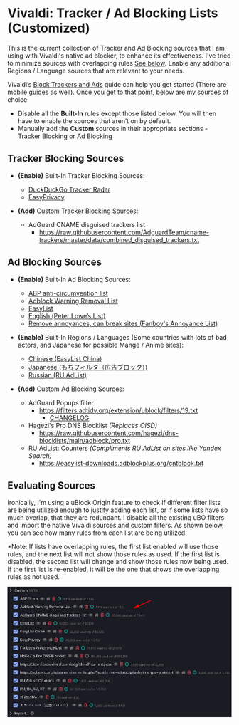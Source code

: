 # Vivaldi: Tracker / Ad Blocking Lists (Customized)
This is the current collection of Tracker and Ad Blocking sources that I am using with Vivaldi's native ad blocker, to enhance its effectiveness. I’ve tried to minimize sources with overlapping rules [See below](#evaluating-sources). Enable any additional Regions / Language sources that are relevant to your needs. 

Vivaldi’s [Block Trackers and Ads](https://help.vivaldi.com/desktop/privacy/tracking-and-ad-blocking/) guide can help you get started (There are mobile guides as well). Once you get to that point, below are my sources of choice.

- Disable all the **Built-In** rules except those listed below. You will then have to enable the sources that aren’t on by default.
- Manually add the **Custom** sources in their appropriate sections - Tracker Blocking or Ad Blocking

## Tracker Blocking Sources

- **(Enable)** Built-In Tracker Blocking Sources:
  - [DuckDuckGo Tracker Radar](https://downloads.vivaldi.com/ddg/tds-v2-current.json)
  - [EasyPrivacy](https://downloads.vivaldi.com/easylist/easyprivacy-current.txt)

- **(Add)** Custom Tracker Blocking Sources:
  - AdGuard CNAME disguised trackers list
    - https://raw.githubusercontent.com/AdguardTeam/cname-trackers/master/data/combined_disguised_trackers.txt
## Ad Blocking Sources

- **(Enable)** Built-In Ad Blocking Sources:
  - [ABP anti-circumvention list](https://downloads.vivaldi.com/lists/abp/abp-filters-anti-cv-current.txt)
  - [Adblock Warning Removal List](https://downloads.vivaldi.com/lists/abp/antiadblockfilters-current.txt)
  - [EasyList](https://downloads.vivaldi.com/easylist/easylist-current.txt)
  - [English (Peter Lowe’s List)](https://pgl.yoyo.org/adservers/serverlist.php?hostformat=adblockplus&mimetype=plaintext)
  - [Remove annoyances, can break sites (Fanboy's Annoyance List)](https://secure.fanboy.co.nz/fanboy-annoyance.txt)
- **(Enable)** Built-In Regions / Languages (Some countries with lots of bad actors, and Japanese for possible Mange / Anime sites):
  - [Chinese (EasyList China)](https://easylist-downloads.adblockplus.org/easylistchina.txt)
  - [Japanese (もちフィルタ（広告ブロック）)](https://raw.githubusercontent.com/eEIi0A5L/adblock_filter/master/mochi_filter.txt)
  - [Russian (RU AdList)](https://easylist-downloads.adblockplus.org/advblock.txt)

- **(Add)** Custom Ad Blocking Sources:
  - AdGuard Popups filter
    - https://filters.adtidy.org/extension/ublock/filters/19.txt
      - [CHANGELOG](https://github.com/dayvid3/Vivaldi-Tracker_Ad_Blocking_Lists-Customized/blob/main/CHANGELOG.md#12-03-22-2024)
  - Hagezi's Pro DNS Blocklist *(Replaces OISD)*
    - https://raw.githubusercontent.com/hagezi/dns-blocklists/main/adblock/pro.txt
  - RU AdList: Counters *(Compliments RU AdList on sites like Yandex Search)*
    - https://easylist-downloads.adblockplus.org/cntblock.txt

## Evaluating Sources
Ironically, I'm using a uBlock Origin feature to check if different filter lists are being utilized enough to justify adding each list, or if some lists have so much overlap, that they are redundant.  I disable all the existing uBO filters and import the native Vivaldi sources and custom filters.  As shown below, you can see how many rules from each list are being utilized.

*Note: If lists have overlapping rules, the first list enabled will use those rules, and the next list will not show those rules as used.  If the first list is disabled, the second list will change and show those rules now being used.  If the first list is re-enabled, it will be the one that shows the overlapping rules as not used.

![Alt Text](Overlap_Check.png)
